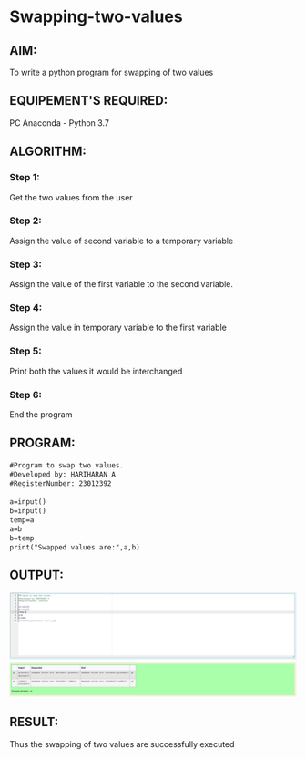 # Swapping-two-values
## AIM:
To write a python program for swapping of two values
## EQUIPEMENT'S REQUIRED: 
PC
Anaconda - Python 3.7
## ALGORITHM: 
### Step 1:
Get the two values from the user
### Step 2: 
Assign the value of second variable to a temporary variable 
### Step 3: 
Assign the value of the first variable to the second variable.
### Step 4:  
Assign the value in temporary variable to the first variable
### Step 5: 
Print both the values it would be interchanged
### Step 6: 
End the program
## PROGRAM:
```
#Program to swap two values.
#Developed by: HARIHARAN A
#RegisterNumber: 23012392

a=input()
b=input()
temp=a
a=b
b=temp
print("Swapped values are:",a,b)
```

## OUTPUT:
![output](<swapping screenshot.png>)

## RESULT:
Thus the swapping of two values are successfully executed



